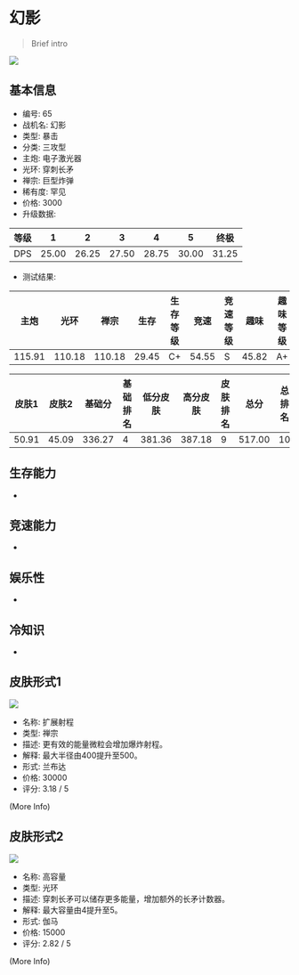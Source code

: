 # 幻影

> Brief intro

<img src="/ships/ship_65.png" style={{zoom:1}}/>

## 基本信息

- 编号: 65
- 战机名: 幻影
- 类型: 暴击
- 分类: 三攻型
- 主炮: 电子激光器
- 光环: 穿刺长矛
- 禅宗: 巨型炸弹
- 稀有度: 罕见
- 价格: 3000
- 升级数据: 

| 等级 | 1 | 2 | 3 | 4 | 5 | 终极 |
|--|--|--|--|--|--|--|
| DPS | 25.00 | 26.25 | 27.50 | 28.75 | 30.00 | 31.25 |

- 测试结果: 

| 主炮 | 光环 | 禅宗 | 生存 | 生存等级 | 竞速 | 竞速等级 | 趣味 | 趣味等级 |
|--|--|--|--|--|--|--|--|--|
| 115.91 | 110.18 | 110.18 | 29.45 | C+ | 54.55 | S | 45.82 | A+ |

| 皮肤1 | 皮肤2 | 基础分 | 基础排名 | 低分皮肤 | 高分皮肤 | 皮肤排名 | 总分 | 总排名 |
|--|--|--|--|--|--|--|--|--|
| 50.91 | 45.09 | 336.27 | 4 | 381.36 | 387.18 | 9 | 517.00 | 10 |

## 生存能力

-

## 竞速能力

-

## 娱乐性

-

## 冷知识

-

## 皮肤形式1

<img src="/ships/ship_65_apex_1.png" style={{zoom:1}}/>

- 名称: 扩展射程
- 类型: 禅宗
- 描述: 更有效的能量微粒会增加爆炸射程。
- 解释: 最大半径由400提升至500。
- 形式: 兰布达
- 价格: 30000
- 评分: 3.18 / 5

(More Info)

## 皮肤形式2

<img src="/ships/ship_65_apex_2.png" style={{zoom:1}}/>

- 名称: 高容量
- 类型: 光环
- 描述: 穿刺长矛可以储存更多能量，增加额外的长矛计数器。
- 解释: 最大容量由4提升至5。
- 形式: 伽马
- 价格: 15000
- 评分: 2.82 / 5

(More Info)
